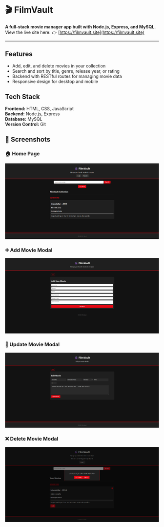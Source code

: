 # 🎬 FilmVault

**A full-stack movie manager app built with Node.js, Express, and MySQL.**  
View the live site here: 👉 [https://filmvault.site](https://filmvault.site)

---

## Features
- Add, edit, and delete movies in your collection  
- Search and sort by title, genre, release year, or rating  
- Backend with RESTful routes for managing movie data  
- Responsive design for desktop and mobile  

## Tech Stack
**Frontend:** HTML, CSS, JavaScript  
**Backend:** Node.js, Express  
**Database:** MySQL  
**Version Control:** Git

## 📸 Screenshots

### 🏠 Home Page
![Home Page](./assets/screenshots/homePage.png)

### ➕ Add Movie Modal
![Add Movie](./assets/screenshots/addMovie.png)

### 🔄 Update Movie Modal
![Update Existing Movie](./assets/screenshots/updateExisting.png)

### ❌ Delete Movie Modal
![Delete Movie](./assets/screenshots/deleteMovie.png)



